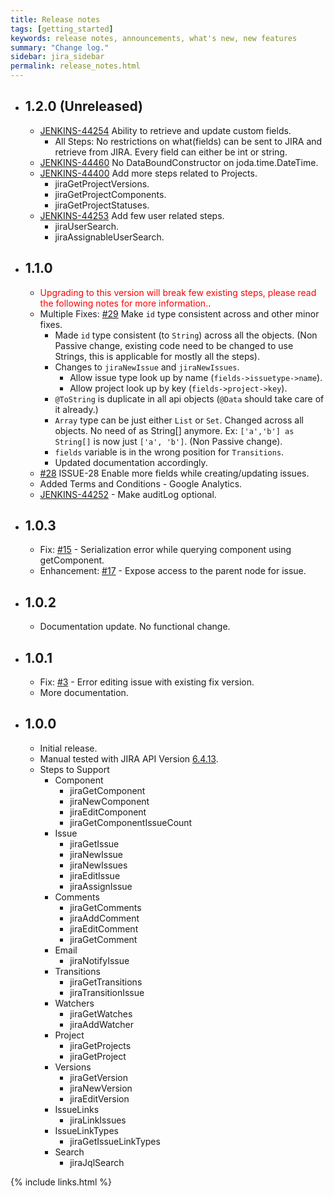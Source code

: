 ```yaml
---
title: Release notes
tags: [getting_started]
keywords: release notes, announcements, what's new, new features
summary: "Change log."
sidebar: jira_sidebar
permalink: release_notes.html
---
```

* ## **1.2.0** (Unreleased)
  * [JENKINS-44254](https://issues.jenkins-ci.org/browse/JENKINS-44254) Ability to retrieve and update custom fields.
    * All Steps: No restrictions on what(fields) can be sent to JIRA and retrieve from JIRA. Every field can either be int or string.
  * [JENKINS-44460](https://issues.jenkins-ci.org/browse/JENKINS-44460) No DataBoundConstructor on joda.time.DateTime.
  * [JENKINS-44400](https://issues.jenkins-ci.org/browse/JENKINS-44400) Add more steps related to Projects.
    * jiraGetProjectVersions.
    * jiraGetProjectComponents.
    * jiraGetProjectStatuses.
  * [JENKINS-44253](https://issues.jenkins-ci.org/browse/JENKINS-44253) Add few user related steps.
    * jiraUserSearch.
    * jiraAssignableUserSearch.
* ## **1.1.0**
  * <span style="color:red">Upgrading to this version will break few existing steps, please read the following notes for more information.</span>.
  * Multiple Fixes: [#29](https://github.com/jenkinsci/jira-steps-plugin/issues/29) Make `id` type consistent across and other minor fixes.
    * Made `id` type consistent (to `String`) across all the objects. (Non Passive change, existing code need to be changed to use Strings, this is applicable for mostly all the steps).
    * Changes to `jiraNewIssue` and `jiraNewIssues`.
      * Allow issue type look up by name (`fields->issuetype->name`).
      * Allow project look up by key (`fields->project->key`).
    * `@ToString` is duplicate in all api objects (`@Data` should take care of it already.)
    * `Array` type can be just either `List` or `Set`. Changed across all objects. No need of as String[] anymore. Ex: `['a','b'] as String[]` is now just `['a', 'b']`. (Non Passive change).
    * `fields` variable is in the wrong position for `Transitions`.
    * Updated documentation accordingly.
  * [#28](https://github.com/jenkinsci/jira-steps-plugin/issues/28) ISSUE-28 Enable more fields while creating/updating issues.
  * Added Terms and Conditions - Google Analytics.
  * [JENKINS-44252](https://issues.jenkins-ci.org/browse/JENKINS-44252) - Make auditLog optional.

* ## **1.0.3**
  * Fix: [#15](https://github.com/jenkinsci/jira-steps-plugin/issues/15) - Serialization error while querying component using getComponent.
  * Enhancement: [#17](https://github.com/jenkinsci/jira-steps-plugin/issues/17) - Expose access to the parent node for issue.
* ## **1.0.2**
  * Documentation update. No functional change.
* ## **1.0.1**
  * Fix: [#3](https://github.com/jenkinsci/jira-steps-plugin/issues/3) - Error editing issue with existing fix version.
  * More documentation.
* ## **1.0.0**
  * Initial release.
  * Manual tested with JIRA API Version [6.4.13](https://docs.atlassian.com/jira/REST/6.4.13/).
  * Steps to Support
    * Component
      * jiraGetComponent
      * jiraNewComponent
      * jiraEditComponent
      * jiraGetComponentIssueCount
    * Issue
      * jiraGetIssue
      * jiraNewIssue
      * jiraNewIssues
      * jiraEditIssue
      * jiraAssignIssue
    * Comments
      * jiraGetComments
      * jiraAddComment
      * jiraEditComment
      * jiraGetComment
    * Email
      * jiraNotifyIssue
    * Transitions
      * jiraGetTransitions
      * jiraTransitionIssue
    * Watchers
      * jiraGetWatches
      * jiraAddWatcher
    * Project
      * jiraGetProjects
      * jiraGetProject
    * Versions
      * jiraGetVersion
      * jiraNewVersion
      * jiraEditVersion
    * IssueLinks
      * jiraLinkIssues
    * IssueLinkTypes
      * jiraGetIssueLinkTypes
    * Search
      * jiraJqlSearch

{% include links.html %}
